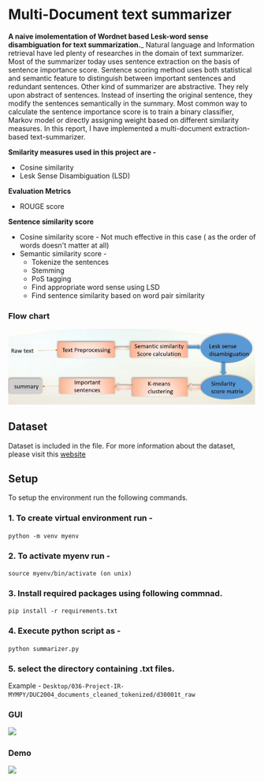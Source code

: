 # Multi-Document text summarizer
__A naive imolementation of Wordnet based Lesk-word sense disambiguation for text summarization.___
Natural language and Information retrieval have led plenty of researches in the domain of 
text summarizer. Most of the summarizer today uses sentence extraction on the basis of 
sentence importance score. Sentence scoring method uses both statistical and semantic 
feature to distinguish between important sentences and redundant sentences. Other kind of 
summarizer are abstractive. They rely upon abstract of sentences. Instead of inserting the 
original sentence, they modify the sentences semantically in the summary. Most common 
way to calculate the sentence importance score is to train a binary classifier, Markov model 
or directly assigning weight based on different similarity measures. In this report, I have 
implemented a multi-document extraction-based text-summarizer.

__Smilarity measures used in this project are -__
* Cosine similarity
* Lesk Sense Disambiguation (LSD)

__Evaluation Metrics__
* ROUGE score

__Sentence similarity score__
* Cosine similarity score - Not much effective in this case ( as the order of words doesn't matter at all)
* Semantic similarity score -
	* Tokenize the sentences
	* Stemming
	* PoS tagging
	* Find appropriate word sense using LSD
	* Find sentence similarity based on word pair similarity


### Flow chart
![](https://github.com/chandan5362/Information-retrieval/blob/b1358bd01152dc2abf95631ece8cf15963657506/MUlti-Document%20Text%20summarizer/Images/model_design.JPG)



## Dataset
Dataset is included in the file. For more information about the dataset, please visit this [website](https://www-nlpir.nist.gov/projects/duc/data/2004_data.html)

## Setup
To setup the environment run the following commands.

### 1. To create virtual environment run -
```python -m venv myenv```
		
### 2. To activate myenv run -
```source myenv/bin/activate (on unix)```
		
### 3. Install required packages using following commnad.
```pip install -r requirements.txt```
		
### 4. Execute python script as -
`python summarizer.py`
	
### 5. select the directory containing .txt files.
Example -
`Desktop/036-Project-IR-MYMPY/DUC2004_documents_cleaned_tokenized/d30001t_raw`

### GUI
![](https://github.com/chandan5362/Information-retrieval/blob/44b0797569badd9b8cad9ebd8473a4ee2e595530/MUlti-Document%20Text%20summarizer/Images/GUI.JPG)<br>
	
### Demo
![](https://github.com/chandan5362/Information-retrieval/blob/b1358bd01152dc2abf95631ece8cf15963657506/MUlti-Document%20Text%20summarizer/Images/Demo.JPG)
